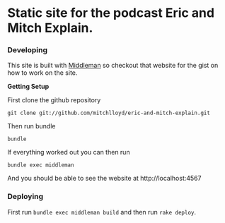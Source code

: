 # Static site for the podcast Eric and Mitch Explain.

### Developing

This site is built with [Middleman]('https://github.com/middleman/middleman') so checkout that website for the gist on how to work on the site.

**Getting Setup**

First clone the github repository

    git clone git://github.com/mitchlloyd/eric-and-mitch-explain.git

Then run bundle

    bundle

If everything worked out you can then run

    bundle exec middleman

And you should be able to see the website at http://localhost:4567

### Deploying

First run `bundle exec middleman build` and then run `rake deploy`.